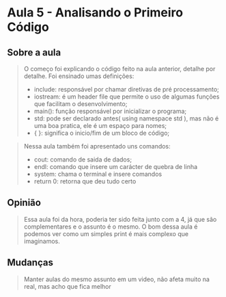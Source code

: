 # Aula 5 - Analisando o Primeiro Código

## Sobre a aula
> O começo foi explicando o código feito na aula anterior, detalhe por detalhe. Foi ensinado umas definições:
> - include: responsável por chamar diretivas de pré processamento;
> - iostream: é um header file que permite o uso de algumas funções que facilitam o desenvolvimento;
> - main(): função responsável por inicializar o programa;
> - std: pode ser declarado antes( using namespace std ), mas não é uma boa pratica, ele é um espaço para nomes;
> - { }: significa o inicio/fim de um bloco de código;<br>

> Nessa aula também foi apresentado uns comandos:
> - cout: comando de saida de dados;
> - endl: comando que insere um carácter de quebra de linha
> - system: chama o terminal e insere comandos
> - return 0: retorna que deu tudo certo

## Opinião
> Essa aula foi da hora, poderia ter sido feita junto com a 4, já que são complementares e o assunto é o mesmo.
> O bom dessa aula é podemos ver como um simples print é mais complexo que imaginamos.

## Mudanças
> Manter aulas do mesmo assunto em um video, não afeta muito na real, mas acho que fica melhor
